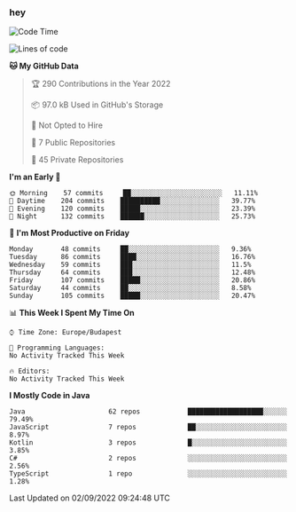 ### hey

<!--START_SECTION:waka-->
![Code Time](http://img.shields.io/badge/Code%20Time-801%20hrs%2035%20mins-blue)

![Lines of code](https://img.shields.io/badge/From%20Hello%20World%20I%27ve%20Written-510%20Thousand%20lines%20of%20code-blue)

**🐱 My GitHub Data** 

> 🏆 290 Contributions in the Year 2022
 > 
> 📦 97.0 kB Used in GitHub's Storage 
 > 
> 🚫 Not Opted to Hire
 > 
> 📜 7 Public Repositories 
 > 
> 🔑 45 Private Repositories  
 > 
**I'm an Early 🐤** 

```text
🌞 Morning    57 commits     ██░░░░░░░░░░░░░░░░░░░░░░░   11.11% 
🌆 Daytime    204 commits    ██████████░░░░░░░░░░░░░░░   39.77% 
🌃 Evening    120 commits    █████░░░░░░░░░░░░░░░░░░░░   23.39% 
🌙 Night      132 commits    ██████░░░░░░░░░░░░░░░░░░░   25.73%

```
📅 **I'm Most Productive on Friday** 

```text
Monday       48 commits     ██░░░░░░░░░░░░░░░░░░░░░░░   9.36% 
Tuesday      86 commits     ████░░░░░░░░░░░░░░░░░░░░░   16.76% 
Wednesday    59 commits     ███░░░░░░░░░░░░░░░░░░░░░░   11.5% 
Thursday     64 commits     ███░░░░░░░░░░░░░░░░░░░░░░   12.48% 
Friday       107 commits    █████░░░░░░░░░░░░░░░░░░░░   20.86% 
Saturday     44 commits     ██░░░░░░░░░░░░░░░░░░░░░░░   8.58% 
Sunday       105 commits    █████░░░░░░░░░░░░░░░░░░░░   20.47%

```


📊 **This Week I Spent My Time On** 

```text
⌚︎ Time Zone: Europe/Budapest

💬 Programming Languages: 
No Activity Tracked This Week

🔥 Editors: 
No Activity Tracked This Week

```

**I Mostly Code in Java** 

```text
Java                     62 repos            ███████████████████░░░░░░   79.49% 
JavaScript               7 repos             ██░░░░░░░░░░░░░░░░░░░░░░░   8.97% 
Kotlin                   3 repos             █░░░░░░░░░░░░░░░░░░░░░░░░   3.85% 
C#                       2 repos             ░░░░░░░░░░░░░░░░░░░░░░░░░   2.56% 
TypeScript               1 repo              ░░░░░░░░░░░░░░░░░░░░░░░░░   1.28%

```



 Last Updated on 02/09/2022 09:24:48 UTC
<!--END_SECTION:waka-->
